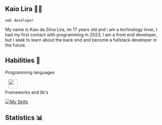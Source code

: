 ## Kaio Lira 🧑‍💻
``web developer``

My name is Kaio da Silva Lira, im 17 years old and i am a technology lover, I had my first contact with programming in 2023, I am a front end developer, but I seek to learn about the back end and become a fullstack developer in the future.

## Habilities 💾

Programming languages

<img align="left" width="30px" style="padding-left: 10px;" src="https://cdn.jsdelivr.net/gh/devicons/devicon@latest/icons/cplusplus/cplusplus-original.svg" />         
<br>
<br/>
Frameworks and lib's

[![My Skills](https://skillicons.dev/icons?i=react,svelte,jquery,styledcomponents,nodejs&theme=dark)](https://skillicons.dev)

## Statistics 📊
